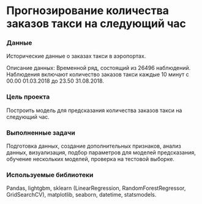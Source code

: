 # Прогнозирование количества заказов такси на следующий час

### Данные
Исторические данные о заказах такси в аэропортах.

Описание данных:
Временной ряд, состоящий из 26496 наблюдений. Наблюдения включают количество заказов такси каждые 10 минут с 00.00 01.03.2018 до 23.50 31.08.2018.

### Цель проекта
Построить модель для предсказания количества заказов такси на следующий час.

### Выполненные задачи

Подготовка данных, создание дополнительных признаков, анализ данных, визуализация, подбор параметров для моделей предсказания, обучение нескольких моделей, проверка на тестовой выборке.

### Используемые библиотеки

Pandas, lightgbm, sklearn (LinearRegression, RandomForestRegressor, GridSearchCV), matplotlib, seaborn, datetime, statsmodels.
